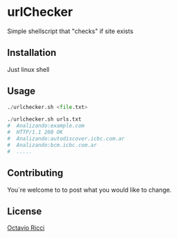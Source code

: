 # urlChecker

Simple shellscript that "checks" if site exists

## Installation

Just linux shell

## Usage

```python
./urlchecker.sh <file.txt>

./urlchecker.sh urls.txt 
#  Analizando:example.com
#  HTTP/1.1 200 OK
#  Analizando:autodiscover.icbc.com.ar
#  Analizando:bcm.icbc.com.ar
#  ..... 
```

## Contributing
You`re welcome to to post what you would like to change.


## License
[Octavio Ricci](https://www.linkedin.com/in/octavioricci)
